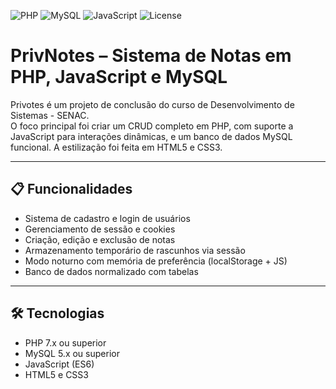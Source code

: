 ![PHP](https://img.shields.io/badge/PHP-7.x-blue) ![MySQL](https://img.shields.io/badge/MySQL-5.x-blue) ![JavaScript](https://img.shields.io/badge/JavaScript-ES6-yellow) ![License](https://img.shields.io/badge/license-MIT-green)

# PrivNotes – Sistema de Notas em PHP, JavaScript e MySQL

Privotes é um projeto de conclusão do curso de Desenvolvimento de Sistemas - SENAC.  
O foco principal foi criar um CRUD completo em PHP, com suporte a JavaScript para interações dinâmicas, e um banco de dados MySQL funcional. A estilização foi feita em HTML5 e CSS3.

---

## 📋 Funcionalidades

- Sistema de cadastro e login de usuários  
- Gerenciamento de sessão e cookies  
- Criação, edição e exclusão de notas  
- Armazenamento temporário de rascunhos via sessão  
- Modo noturno com memória de preferência (localStorage + JS)  
- Banco de dados normalizado com tabelas

---

## 🛠 Tecnologias

- PHP 7.x ou superior  
- MySQL 5.x ou superior  
- JavaScript (ES6)  
- HTML5 e CSS3  
